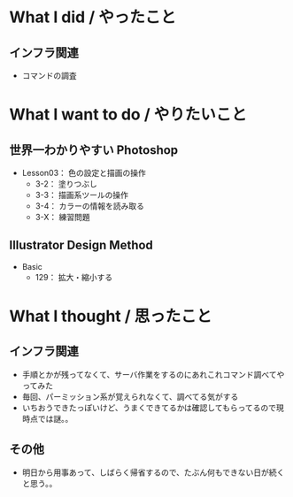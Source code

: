 # What I did / やったこと
## インフラ関連
- コマンドの調査

# What I want to do / やりたいこと
## 世界一わかりやすい Photoshop
- Lesson03： 色の設定と描画の操作
    - 3-2： 塗りつぶし
    - 3-3： 描画系ツールの操作
    - 3-4： カラーの情報を読み取る
    - 3-X： 練習問題

## Illustrator Design Method
- Basic
    - 129： 拡大・縮小する

# What I thought / 思ったこと
## インフラ関連
- 手順とかが残ってなくて、サーバ作業をするのにあれこれコマンド調べてやってみた
- 毎回、パーミッション系が覚えられなくて、調べてる気がする
- いちおうできたっぽいけど、うまくできてるかは確認してもらってるので現時点では謎。。

## その他
- 明日から用事あって、しばらく帰省するので、たぶん何もできない日が続くと思う。。
